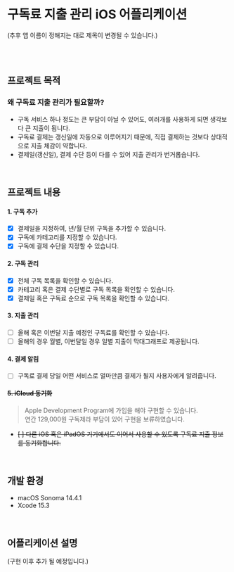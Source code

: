 # 구독료 지출 관리 iOS 어플리케이션

(추후 앱 이름이 정해지는 대로 제목이 변경될 수 있습니다.)

<br><br>

## 프로젝트 목적
### 왜 구독료 지출 관리가 필요할까?
- 구독 서비스 하나 정도는 큰 부담이 아닐 수 있어도, 여러개를 사용하게 되면 생각보다 큰 지출이 됩니다.
- 구독료 결제는 갱신일에 자동으로 이루어지기 때문에, 직접 결제하는 것보다 상대적으로 지출 체감이 약합니다.
- 결제일(갱신일), 결제 수단 등이 다를 수 있어 지출 관리가 번거롭습니다.

<br>

## 프로젝트 내용
#### 1. 구독 추가
- [X] 결제일을 지정하여, 년/월 단위 구독을 추가할 수 있습니다.
- [X] 구독에 카테고리를 지정할 수 있습니다.
- [X] 구독에 결제 수단을 지정할 수 있습니다.
#### 2. 구독 관리
- [X] 전체 구독 목록을 확인할 수 있습니다.
- [X] 카테고리 혹은 결제 수단별로 구독 목록을 확인할 수 있습니다.
- [X] 결제일 혹은 구독료 순으로 구독 목록을 확인할 수 있습니다.
#### 3. 지출 관리
- [ ] 올해 혹은 이번달 지출 예정인 구독료를 확인할 수 있습니다.
- [ ] 올해의 경우 월별, 이번달일 경우 일별 지출이 막대그래프로 제공됩니다.
#### 4. 결제 알림
- [ ] 구독료 결제 당일 어떤 서비스로 얼마만큼 결제가 될지 사용자에게 알려줍니다.
#### ~~5. iCloud 동기화~~ 
> Apple Development Program에 가입을 해야 구현할 수 있습니다. <br>
> 연간 129,000원 구독제라 부담이 있어 구현을 보류하였습니다.
- ~~[ ] 다른 iOS 혹은 iPadOS 기기에서도 이어서 사용할 수 있도록 구독료 지출 정보를 동기화합니다.~~

<br>

## 개발 환경
- macOS Sonoma 14.4.1
- Xcode 15.3

<br>

## 어플리케이션 설명
(구현 이후 추가 될 예정입니다.)

